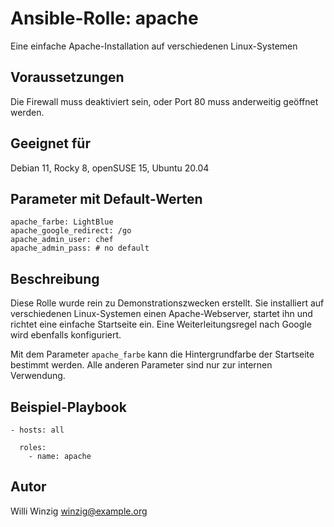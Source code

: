 # Ansible-Rolle: apache

Eine einfache Apache-Installation auf verschiedenen Linux-Systemen

## Voraussetzungen

Die Firewall muss deaktiviert sein, oder Port 80 muss anderweitig
geöffnet werden.

## Geeignet für

Debian 11, Rocky 8, openSUSE 15, Ubuntu 20.04

## Parameter mit Default-Werten

    apache_farbe: LightBlue
    apache_google_redirect: /go
    apache_admin_user: chef
    apache_admin_pass: # no default

## Beschreibung

Diese Rolle wurde rein zu Demonstrationszwecken erstellt. Sie installiert
auf verschiedenen Linux-Systemen einen Apache-Webserver, startet ihn
und richtet eine einfache Startseite ein. Eine Weiterleitungsregel
nach Google wird ebenfalls konfiguriert.

Mit dem Parameter `apache_farbe` kann die Hintergrundfarbe der Startseite
bestimmt werden. Alle anderen Parameter sind nur zur internen Verwendung.

## Beispiel-Playbook

```
- hosts: all

  roles:
    - name: apache
```

## Autor

Willi Winzig <winzig@example.org>

